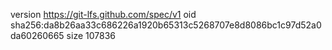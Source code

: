 version https://git-lfs.github.com/spec/v1
oid sha256:da8b26aa33c686226a1920b65313c5268707e8d8086bc1c97d52a0da60260665
size 107836
